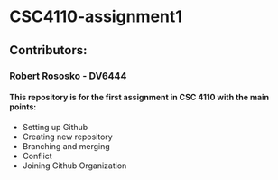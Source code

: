 # CSC4110-assignment1
## Contributors:
### Robert Rososko - DV6444

#### This repository is for the first assignment in CSC 4110 with the main points:
* Setting up Github
* Creating new repository
* Branching and merging
* Conflict
* Joining Github Organization
